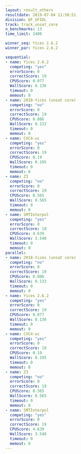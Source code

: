 ```yaml
---
layout: result_others
resultdate: 2019-07-04 11:58:51
division: QF_UFIDL
track: track_unsat_core
n_benchmarks: 13
time_limit: 2400

winner_seq: Yices 2.6.2
winner_par: Yices 2.6.2

sequential:
- name: Yices 2.6.2
  competing: "yes"
  errorScore: 0
  correctScore: 19
  CPUScore: 0.077
  WallScore: 0.136
  timeout: 0
  memout: 0
- name: 2018-Yices (unsat core)
  competing: "no"
  errorScore: 0
  correctScore: 19
  CPUScore: 0.086
  WallScore: 0.132
  timeout: 0
  memout: 0
- name: CVC4-uc
  competing: "yes"
  errorScore: 0
  correctScore: 19
  CPUScore: 0.19
  WallScore: 0.195
  timeout: 0
  memout: 0
- name: Z3
  competing: "no"
  errorScore: 0
  correctScore: 19
  CPUScore: 0.565
  WallScore: 0.565
  timeout: 0
  memout: 0
- name: SMTInterpol
  competing: "yes"
  errorScore: 0
  correctScore: 19
  CPUScore: 4.639
  WallScore: 3.548
  timeout: 0
  memout: 0
parallel:
- name: 2018-Yices (unsat core)
  competing: "no"
  errorScore: 0
  correctScore: 19
  CPUScore: 0.086
  WallScore: 0.132
  timeout: 0
  memout: 0
- name: Yices 2.6.2
  competing: "yes"
  errorScore: 0
  correctScore: 19
  CPUScore: 0.077
  WallScore: 0.136
  timeout: 0
  memout: 0
- name: CVC4-uc
  competing: "yes"
  errorScore: 0
  correctScore: 19
  CPUScore: 0.19
  WallScore: 0.195
  timeout: 0
  memout: 0
- name: Z3
  competing: "no"
  errorScore: 0
  correctScore: 19
  CPUScore: 0.565
  WallScore: 0.565
  timeout: 0
  memout: 0
- name: SMTInterpol
  competing: "yes"
  errorScore: 0
  correctScore: 19
  CPUScore: 4.639
  WallScore: 3.548
  timeout: 0
  memout: 0
---
```

